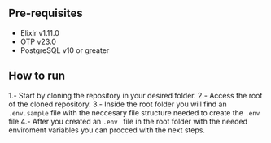 ## Pre-requisites
  - Elixir v1.11.0
  - OTP v23.0
  - PostgreSQL v10 or greater

## How to run
1.- Start by cloning the repository in your desired folder.
2.- Access the root of the cloned repository.
3.- Inside the root folder you will find an ```.env.sample``` file with the neccesary file structure needed to create the ```.env``` file
4.- After you created an ```.env ``` file in the root folder with the needed enviroment variables you can procced with the next steps.
